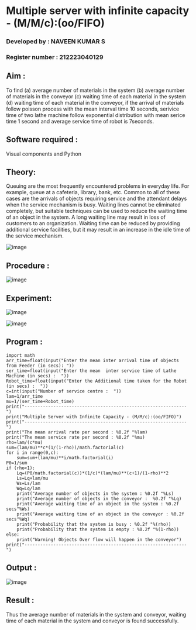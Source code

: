 # Multiple server with infinite capacity - (M/M/c):(oo/FIFO)

### Developed by : NAVEEN KUMAR S
### Register number : 212223040129

## Aim :
To find (a) average number of materials in the system (b) average number of materials in the conveyor (c) waiting time of each material in the system (d) waiting time of each material in the conveyor, if the arrival  of materials follow poisson process with the mean interval time 10 seconds, serivice time of two lathe machine follow exponential distribution with mean serice time 1 second and average service time of robot is 7seconds.

## Software required :
Visual components and Python

## Theory:
Queuing are the most frequently encountered problems in everyday life. For example, queue at a cafeteria, library, bank, etc. Common to all of these cases are the arrivals of objects requiring service and the attendant delays when the service mechanism is busy. Waiting lines cannot be eliminated completely, but suitable techniques can be used to reduce the waiting time of an object in the system. A long waiting line may result in loss of customers to an organization. Waiting time can be reduced by providing additional service facilities, but it may result in an increase in the idle time of the service mechanism.


![image](https://github.com/NAVEEN-2006/Muttiple-capacity-with-infinite-capacity/assets/152067648/af3cc0b1-c36e-4058-a008-2beadb1559f9)



## Procedure :
![image](https://github.com/NAVEEN-2006/Muttiple-capacity-with-infinite-capacity/assets/152067648/e6be0252-0e6d-4351-aa0d-95d92b338e11)





## Experiment:
![image](https://github.com/NAVEEN-2006/Muttiple-capacity-with-infinite-capacity/assets/152067648/c2d10d6d-f920-4723-8446-572babdb4533)


![image](https://github.com/NAVEEN-2006/Muttiple-capacity-with-infinite-capacity/assets/152067648/0c501c17-bda6-4524-a293-9fa151f21978)



## Program :
```
import math
arr_time=float(input("Enter the mean inter arrival time of objects from Feeder (in secs): "))
ser_time=float(input("Enter the mean  inter service time of Lathe Machine (in secs) :  "))
Robot_time=float(input("Enter the Additional time taken for the Robot (in secs) :  "))
c=int(input("Number of service centre :  "))
lam=1/arr_time
mu=1/(ser_time+Robot_time)
print("--------------------------------------------------------------")
print("Multiple Server with Infinite Capacity - (M/M/c):(oo/FIFO)")
print("--------------------------------------------------------------")
print("The mean arrival rate per second : %0.2f "%lam)
print("The mean service rate per second : %0.2f "%mu)
rho=lam/(c*mu)
sum=(lam/mu)**c*(1/(1-rho))/math.factorial(c)
for i in range(0,c):
    sum=sum+(lam/mu)**i/math.factorial(i)
P0=1/sum
if (rho<1):
    Lq=(P0/math.factorial(c))*(1/c)*(lam/mu)**(c+1)/(1-rho)**2
    Ls=Lq+lam/mu
    Ws=Ls/lam
    Wq=Lq/lam
    print("Average number of objects in the system : %0.2f "%Ls)
    print("Average number of objects in the conveyor :  %0.2f "%Lq)
    print("Average waiting time of an object in the system : %0.2f secs"%Ws)
    print("Average waiting time of an object in the conveyor : %0.2f secs"%Wq)
    print("Probability that the system is busy : %0.2f "%(rho))
    print("Probability that the system is empty : %0.2f "%(1-rho))
else:
    print("Warning! Objects Over flow will happen in the conveyor")
print("--------------------------------------------------------------")
```

## Output :

![image](https://github.com/NAVEEN-2006/Muttiple-capacity-with-infinite-capacity/assets/152067648/aa97b376-305e-4e4a-b102-84758a2a93be)



## Result : 

Thus the average number of materials in the system and conveyor, waiting time of each material in the system and conveyor is found successfully.

